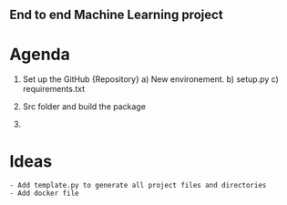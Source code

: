 ## End to end Machine Learning project

# Agenda

1. Set up the GitHub {Repository}
    a) New environement.
    b) setup.py
    c) requirements.txt

2. Src folder and build the package

3. 
# Ideas
    - Add template.py to generate all project files and directories
    - Add docker file